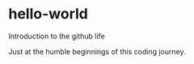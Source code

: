 # hello-world
Introduction to the github life

Just at the humble beginnings of this coding journey.
